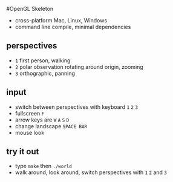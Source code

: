 #OpenGL Skeleton

* cross-platform Mac, Linux, Windows
* command line compile, minimal dependencies

## perspectives

* `1` first person, walking
* `2` polar observation rotating around origin, zooming
* `3` orthographic, panning

## input

* switch between perspectives with keyboard `1` `2` `3` 
* fullscreen `F`
* arrow keys are `W` `A` `S` `D`
* change landscape `SPACE BAR`
* mouse look

## try it out

* type `make` then `./world`
* walk around, look around, switch perspectives with `1` `2` and `3`